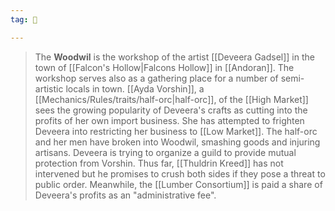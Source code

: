 ```yaml
---
tag: 🌲

---
```

> The **Woodwil** is the workshop of the artist [[Deveera Gadsel]] in the town of [[Falcon's Hollow|Falcons Hollow]] in [[Andoran]]. The workshop serves also as a gathering place for a number of semi-artistic locals in town.
> [[Ayda Vorshin]], a [[Mechanics/Rules/traits/half-orc|half-orc]], of the [[High Market]] sees the growing popularity of Deveera's crafts as cutting into the profits of her own import business. She has attempted to frighten Deveera into restricting her business to [[Low Market]]. The half-orc and her men have broken into Woodwil, smashing goods and injuring artisans. Deveera is trying to organize a guild to provide mutual protection from Vorshin. Thus far, [[Thuldrin Kreed]] has not intervened but he promises to crush both sides if they pose a threat to public order. Meanwhile, the [[Lumber Consortium]] is paid a share of Deveera's profits as an "administrative fee".









